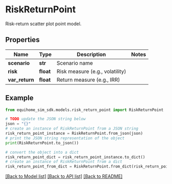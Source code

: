 # RiskReturnPoint

Risk-return scatter plot point model.

## Properties

Name | Type | Description | Notes
------------ | ------------- | ------------- | -------------
**scenario** | **str** | Scenario name | 
**risk** | **float** | Risk measure (e.g., volatility) | 
**var_return** | **float** | Return measure (e.g., IRR) | 

## Example

```python
from equihome_sim_sdk.models.risk_return_point import RiskReturnPoint

# TODO update the JSON string below
json = "{}"
# create an instance of RiskReturnPoint from a JSON string
risk_return_point_instance = RiskReturnPoint.from_json(json)
# print the JSON string representation of the object
print(RiskReturnPoint.to_json())

# convert the object into a dict
risk_return_point_dict = risk_return_point_instance.to_dict()
# create an instance of RiskReturnPoint from a dict
risk_return_point_from_dict = RiskReturnPoint.from_dict(risk_return_point_dict)
```
[[Back to Model list]](../README.md#documentation-for-models) [[Back to API list]](../README.md#documentation-for-api-endpoints) [[Back to README]](../README.md)


